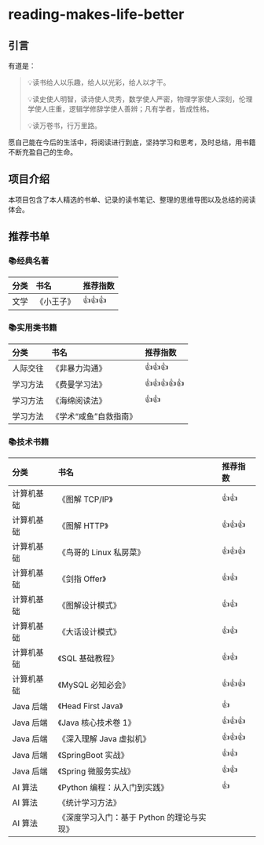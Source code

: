 # reading-makes-life-better
## 引言 

有道是：

> 💡读书给人以乐趣，给人以光彩，给人以才干。
>
> 💡读史使人明智，读诗使人灵秀，数学使人严密，物理学家使人深刻，伦理学使人庄重，逻辑学修辞学使人善辨；凡有学者，皆成性格。
>
> 💡读万卷书，行万里路。
>

愿自己能在今后的生活中，将阅读进行到底，坚持学习和思考，及时总结，用书籍不断充盈自己的生命。

## 项目介绍

本项目包含了本人精选的书单、记录的读书笔记、整理的思维导图以及总结的阅读体会。

## 推荐书单

### 📚经典名著

| 分类 | 书名       | 推荐指数 |
| :--- | :--------- | :------- |
| 文学 | 《小王子》 | 👍👍👍      |

### 📚实用类书籍

| 分类     | 书名                   | 推荐指数 |
| :------- | :--------------------- | :------- |
| 人际交往 | 《非暴力沟通》         | 👍👍👍      |
| 学习方法 | 《费曼学习法》         | 👍👍👍👍👍    |
| 学习方法 | 《海绵阅读法》         | 👍👍       |
| 学习方法 | 《学术“咸鱼”自救指南》 |          |

### 📚技术书籍

| 分类       | 书名                                       | 推荐指数 |
| :--------- | :----------------------------------------- | :------- |
| 计算机基础 | 《图解 TCP/IP》                            | 👍👍       |
| 计算机基础 | 《图解 HTTP》                              | 👍👍👍      |
| 计算机基础 | 《鸟哥的 Linux 私房菜》                    | 👍👍👍      |
| 计算机基础 | 《剑指 Offer》                             | 👍👍       |
| 计算机基础 | 《图解设计模式》                           | 👍👍       |
| 计算机基础 | 《大话设计模式》                           | 👍👍       |
| 计算机基础 | 《SQL 基础教程》                           | 👍👍       |
| 计算机基础 | 《MySQL 必知必会》                         | 👍👍👍      |
| Java 后端  | 《Head First Java》                        | 👍        |
| Java 后端  | 《Java 核心技术卷 1》                      | 👍👍👍      |
| Java 后端  | 《深入理解 Java 虚拟机》                   | 👍👍👍      |
| Java 后端  | 《SpringBoot 实战》                        | 👍👍       |
| Java 后端  | 《Spring 微服务实战》                      | 👍👍       |
| AI 算法    | 《Python 编程：从入门到实践》              | 👍        |
| AI 算法    | 《统计学习方法》                           |          |
| AI 算法    | 《深度学习入门：基于 Python 的理论与实现》 |          |
